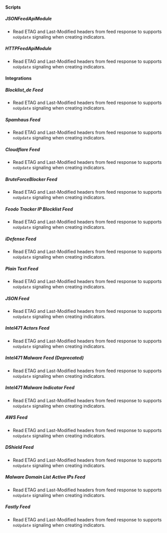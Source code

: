 
#### Scripts
##### JSONFeedApiModule
- Read ETAG and Last-Modified headers from feed response to supports `noUpdate` signaling when creating indicators.
##### HTTPFeedApiModule
- Read ETAG and Last-Modified headers from feed response to supports `noUpdate` signaling when creating indicators.

#### Integrations
##### Blocklist_de Feed
- Read ETAG and Last-Modified headers from feed response to supports `noUpdate` signaling when creating indicators.
##### Spamhaus Feed
- Read ETAG and Last-Modified headers from feed response to supports `noUpdate` signaling when creating indicators.
##### Cloudflare Feed
- Read ETAG and Last-Modified headers from feed response to supports `noUpdate` signaling when creating indicators.
##### BruteForceBlocker Feed
- Read ETAG and Last-Modified headers from feed response to supports `noUpdate` signaling when creating indicators.
##### Feodo Tracker IP Blocklist Feed
- Read ETAG and Last-Modified headers from feed response to supports `noUpdate` signaling when creating indicators.
##### iDefense Feed
- Read ETAG and Last-Modified headers from feed response to supports `noUpdate` signaling when creating indicators.
##### Plain Text Feed
- Read ETAG and Last-Modified headers from feed response to supports `noUpdate` signaling when creating indicators.
##### JSON Feed
- Read ETAG and Last-Modified headers from feed response to supports `noUpdate` signaling when creating indicators.
##### Intel471 Actors Feed
- Read ETAG and Last-Modified headers from feed response to supports `noUpdate` signaling when creating indicators.
##### Intel471 Malware Feed (Deprecated)
- Read ETAG and Last-Modified headers from feed response to supports `noUpdate` signaling when creating indicators.
##### Intel471 Malware Indicator Feed
- Read ETAG and Last-Modified headers from feed response to supports `noUpdate` signaling when creating indicators.
##### AWS Feed
- Read ETAG and Last-Modified headers from feed response to supports `noUpdate` signaling when creating indicators.
##### DShield Feed
- Read ETAG and Last-Modified headers from feed response to supports `noUpdate` signaling when creating indicators.
##### Malware Domain List Active IPs Feed
- Read ETAG and Last-Modified headers from feed response to supports `noUpdate` signaling when creating indicators.
##### Fastly Feed
- Read ETAG and Last-Modified headers from feed response to supports `noUpdate` signaling when creating indicators.